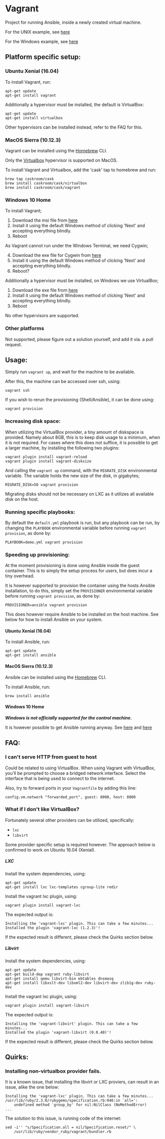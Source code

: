 Vagrant
=======

Project for running Ansible, inside a newly created virtual machine.

For the UNIX example, see [here](https://github.com/magenta-aps/vagrant-ansible-example)

For the Windows example, see [here](https://github.com/magenta-aps/vagrant-ansible-example-windows)

## Platform specific setup:

### Ubuntu Xenial (16.04)

To install Vagrant, run:

    apt-get update
    apt-get install vagrant

Additionally a hypervisor must be installed, the default is VirtualBox:

    apt-get update
    apt-get install virtualbox
    
Other hypervisors can be installed instead, refer to the FAQ for this.

### MacOS Sierra (10.12.3)

Vagrant can be installed using the [Homebrew](https://brew.sh/) CLI.

Only the [Virtualbox](https://www.virtualbox.org/) hypervisor is supported on MacOS.

To install Vagrant and Virtualbox, add the 'cask' tap to homebrew and run:

    brew tap caskroom/cask
    brew install caskroom/cask/virtualbox
    brew install caskroom/cask/vagrant

### Windows 10 Home

To install Vagrant;

1. Download the msi file from [here](https://releases.hashicorp.com/vagrant/2.0.0/vagrant_2.0.0_x86_64.msi)
2. Install it using the default Windows method of clicking 'Next' and accepting everything blindly.
3. Reboot

As Vagrant cannot run under the Windows Terminal, we need Cygwin;

4. Download the exe file for Cygwin from [here](https://cygwin.com/setup-x86_64.exe)
5. Install it using the default Windows method of clicking 'Next' and accepting everything blindly.
6. Reboot?

Additionally a hypervisor must be installed, on Windows we use VirtualBox;

1. Download the exe file from [here](http://download.virtualbox.org/virtualbox/5.1.28/VirtualBox-5.1.28-117968-Win.exe)
2. Install it using the default Windows method of clicking 'Next' and accepting everything blindly.
3. Reboot

No other hypervisors are supported.

### Other platforms

Not supported, please figure out a solution yourself, and add it via. a pull
request.

## Usage:

Simply run `vagrant up`, and wait for the machine to be available.

After this, the machine can be accessed over ssh, using:

    vagrant ssh

If you wish to rerun the provisioning (Shell/Ansible), it can be done using:

    vagrant provision


### Increasing disk space:

When utilizing the VirtualBox provider, a tiny amount of diskspace is provided.
Namely about 8GB, this is to keep disk usage to a minimum, when it is not
required. For cases where this does not suffice, it is possible to get a larger
machine, by installing the following two plugins:

    vagrant plugin install vagrant-reload
    vagrant plugin install vagrant-disksize

And calling the `vagrant up` command, with the `MIGRATE_DISK` environmental
variable. The variable holds the new size of the disk, in gigabytes;

    MIGRATE_DISK=50 vagrant provision

Migrating disks should not be necessary on LXC as it utilizes all available
disk on the host.


### Running specific playbooks:

By default the `default.yml` playbook is run, but any playbook can be run, by
changing the `PLAYBOOK` environmental variable before running `vagrant provision`,
as done by:

    PLAYBOOK=demo.yml vagrant provision


### Speeding up provisioning:

At the moment provisioning is done using Ansible inside the guest container.
This is to simply the setup process for users, but does incur a tiny overhead.

It is however supported to provision the container using the hosts Ansible installation,
to do this, simply set the `PROVISIONER` environmental variable before running
`vagrant provision`, as done by:

    PROVISIONER=ansible vagrant provision

This does however require Ansible to be installed on the host machine.
See below for how to install Ansible on your system.


#### Ubuntu Xenial (16.04)

To install Ansible, run:

    apt-get update
    apt-get install ansible

 
#### MacOS Sierra (10.12.3)

Ansible can be installed using the [Homebrew](https://brew.sh/) CLI.

To install Ansible, run:

    brew install ansible


#### Windows 10 Home

***Windows is not officially supported for the control machine.***

It is however possible to get Ansible running anyway.
See [here](https://www.azavea.com/blog/2014/10/30/running-vagrant-with-ansible-provisioning-on-windows/) and [here](https://www.jeffgeerling.com/blog/running-ansible-within-windows)


## FAQ:

### I can't serve HTTP from guest to host

Could be related to using VirtualBox. When using Vagrant with VirtualBox, you'll be prompted to choose a bridged network interface. Select the interface that is being used to connect to the internet.

Also, try to forward ports in your `Vagrantfile` by adding this line:

    config.vm.network "forwarded_port", guest: 8000, host: 8000


### What if I don't like VirtualBox?

Fortunately several other providers can be utilized, specifically:
* `lxc`
* `libvirt`

Some provider specific setup is required however. The approach below is
confirmed to work on Ubuntu 16.04 (Xenial).

##### LXC

Install the system dependencies, using:

    apt-get update
    apt-get install lxc lxc-templates cgroup-lite redir

Install the vagrant lxc plugin, using:

    vagrant plugin install vagrant-lxc

The expected output is:

    Installing the 'vagrant-lxc' plugin. This can take a few minutes...
    Installed the plugin 'vagrant-lxc (1.2.3)'!

If the expected result is different, please check the Quirks section below.

##### Libvirt

Install the system dependencies, using:

    apt-get update
    apt-get build-dep vagrant ruby-libvirt
    apt-get install qemu libvirt-bin ebtables dnsmasq
    apt-get install libxslt-dev libxml2-dev libvirt-dev zlib1g-dev ruby-dev

Install the vagrant lxc plugin, using:

    vagrant plugin install vagrant-libvirt

The expected output is:

    Installing the 'vagrant-libvirt' plugin. This can take a few minutes...
    Installed the plugin 'vagrant-libvirt (0.0.40)'!

If the expected result is different, please check the Quirks section below.


## Quirks:
### Installing non-virtualbox provider fails.

It is a known issue, that installing the libvirt or LXC proviers, can result in
an issue, alike the one below:

    Installing the 'vagrant-lxc' plugin. This can take a few minutes...
    /usr/lib/ruby/2.3.0/rubygems/specification.rb:946:in `all=':
        undefined method `group_by' for nil:NilClass (NoMethodError)
    ...

The solution to this issue, is running code of the internet:

    sed -i'' "s/Specification.all = nil/Specification.reset/" \
        /usr/lib/ruby/vendor_ruby/vagrant/bundler.rb


